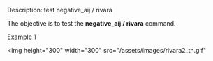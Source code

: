  Description: test negative\_aij / rivara

The objective is to test the **negative\_aij / rivara** command.

[Example 1](description_rivara.md)

<img height="300" width="300" src="/assets/images/rivara2_tn.gif"
